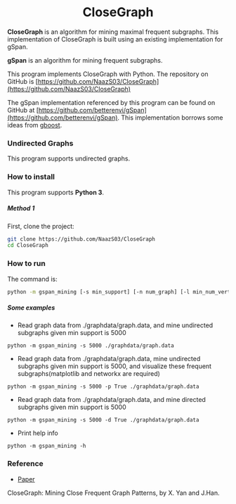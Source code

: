 # <div align = center>CloseGraph</div>

**CloseGraph** is an algorithm for mining maximal frequent subgraphs. This implementation of CloseGraph
is built using an existing implementation for gSpan.

**gSpan** is an algorithm for mining frequent subgraphs.

This program implements CloseGraph with Python. The repository on GitHub is [https://github.com/NaazS03/CloseGraph](https://github.com/NaazS03/CloseGraph)

The gSpan implementation referenced by this program can be found on GitHub at [https://github.com/betterenvi/gSpan](https://github.com/betterenvi/gSpan). This implementation borrows some ideas from [gboost](http://www.nowozin.net/sebastian/gboost/).

### Undirected Graphs
This program supports undirected graphs.

### How to install

This program supports **Python 3**.

##### Method 1

First, clone the project:

```sh
git clone https://github.com/NaazS03/CloseGraph
cd CloseGraph
```

### How to run

The command is:

```sh
python -m gspan_mining [-s min_support] [-n num_graph] [-l min_num_vertices] [-u max_num_vertices] [-d True/False] [-v True/False] [-p True/False] [-w True/False] [-h] database_file_name 
```


##### Some examples

- Read graph data from ./graphdata/graph.data, and mine undirected subgraphs given min support is 5000
```
python -m gspan_mining -s 5000 ./graphdata/graph.data
```

- Read graph data from ./graphdata/graph.data, mine undirected subgraphs given min support is 5000, and visualize these frequent subgraphs(matplotlib and networkx are required)
```
python -m gspan_mining -s 5000 -p True ./graphdata/graph.data
```

- Read graph data from ./graphdata/graph.data, and mine directed subgraphs given min support is 5000
```
python -m gspan_mining -s 5000 -d True ./graphdata/graph.data
```

- Print help info
```
python -m gspan_mining -h
```

### Reference
- [Paper](https://sites.cs.ucsb.edu/~xyan/papers/CloseGraph.pdf)

CloseGraph: Mining Close Frequent Graph Patterns, by X. Yan and J.Han.
